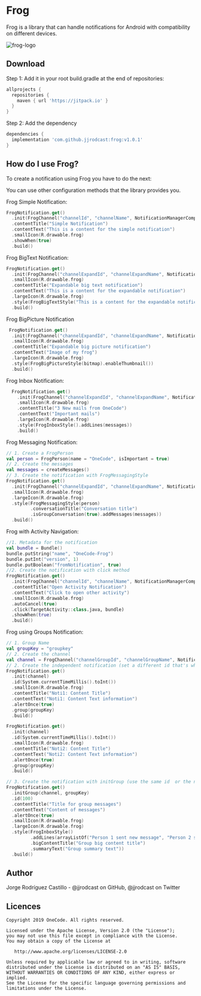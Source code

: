 Frog
=======
Frog is a library that can handle notifications for Android with compatibility on different devices.

![frog-logo](https://user-images.githubusercontent.com/7152507/53774892-4d1d8780-3ebe-11e9-8738-369a355b0a2a.png)

Download
--------

Step 1: Add it in your root build.gradle at the end of repositories:
```gradle
allprojects {
  repositories {
    maven { url 'https://jitpack.io' }
  }
}
```

Step 2: Add the dependency
```gradle
dependencies {
  implementation 'com.github.jjrodcast:frog:v1.0.1'
}
```

How do I use Frog?
-------------------

To create a notification using Frog you have to do the next:

You can use other configuration methods that the library provides you.

Frog Simple Notification: 
```kotlin
FrogNotification.get()
  .init(FrogChannel("channelId", "channelName", NotificationManagerCompat.IMPORTANCE_DEFAULT))
  .contentTitle("Simple Notification")
  .contentText("This is a content for the simple notification")
  .smallIcon(R.drawable.frog)
  .showWhen(true)
  .build()
```

Frog BigText Notification:
```kotlin
FrogNotification.get()
  .init(FrogChannel("channelExpandId", "channelExpandName", NotificationManagerCompat.IMPORTANCE_DEFAULT))
  .smallIcon(R.drawable.frog)
  .contentTitle("Expandable big text notification")
  .contentText("This is a content for the expandable notification")
  .largeIcon(R.drawable.frog)
  .style(FrogBigTextStyle("This is a content for the expandable notification. Lorem ipsum dolor..."))
  .build()
```

Frog BigPicture Notification
```kotlin
 FrogNotification.get()
  .init(FrogChannel("channelExpandId", "channelExpandName", NotificationManagerCompat.IMPORTANCE_DEFAULT))
  .smallIcon(R.drawable.frog)
  .contentTitle("Expandable big picture notification")
  .contentText("Image of my frog")
  .largeIcon(R.drawable.frog)
  .style(FrogBigPictureStyle(bitmap).enableThumbnail())
  .build()
```

Frog Inbox Notification:
```kotlin
  FrogNotification.get()
    .init(FrogChannel("channelExpandId", "channelExpandName", NotificationManagerCompat.IMPORTANCE_DEFAULT))
    .smallIcon(R.drawable.frog)
    .contentTitle("3 New mails from OneCode")
    .contentText("Important mails")
    .largeIcon(R.drawable.frog)
    .style(FrogInboxStyle().addLines(messages))
    .build()
```

Frog Messaging Notification:
```kotlin
// 1. Create a FrogPerson
val person = FrogPerson(name = "OneCode", isImportant = true)
// 2. Create the messages
val messages = createMessages()
// 3. Create the notification with FrogMessagingStyle
FrogNotification.get()
  .init(FrogChannel("channelExpandId", "channelExpandName", NotificationManagerCompat.IMPORTANCE_DEFAULT))
  .smallIcon(R.drawable.frog)
  .largeIcon(R.drawable.frog)
  .style(FrogMessagingStyle(person)
         .conversationTitle("Conversation title")
         .isGroupConversation(true).addMessages(messages))
  .build()
```

Frog with Activity Navigation:
```kotlin
//1. Metadata for the notification
val bundle = Bundle()
bundle.putString("name", "OneCode-Frog")
bundle.putInt("version", 1)
bundle.putBoolean("fromNotification", true)
//2. Create the notification with click method
FrogNotification.get()
  .init(FrogChannel("channelId", "channelName", NotificationManagerCompat.IMPORTANCE_DEFAULT))
  .contentTitle("Open Activity Notification")
  .contentText("Click to open other activity")
  .smallIcon(R.drawable.frog)
  .autoCancel(true)
  .click(TargetActivity::class.java, bundle)
  .showWhen(true)
  .build()
```

Frog using Groups Notification:
```kotlin
// 1. Group Name
val groupKey = "groupkey"
// 2. Create the channel
val channel = FrogChannel("channelGroupId", "channelGroupName", NotificationManagerCompat.IMPORTANCE_DEFAULT)
// 2. Create the independent notification (set a different id that's why we use System.currentTimeMillis())
FrogNotification.get()
  .init(channel)
  .id(System.currentTimeMillis().toInt())
  .smallIcon(R.drawable.frog)
  .contentTitle("Noti1: Content Title")
  .contentText("Noti1: Content Text information")
  .alertOnce(true)
  .group(groupKey)
  .build()

FrogNotification.get()
  .init(channel)
  .id(System.currentTimeMillis().toInt())
  .smallIcon(R.drawable.frog)
  .contentTitle("Noti2: Content Title")
  .contentText("Noti2: Content Text information")
  .alertOnce(true)
  .group(groupKey)
  .build()

// 3. Create the notification with initGroup (use the same id  or the notification will be updated)
FrogNotification.get()
  .initGroup(channel, groupKey)
  .id(100)
  .contentTitle("Title for group messages")
  .contentText("Content of messages")
  .alertOnce(true)
  .smallIcon(R.drawable.frog)
  .largeIcon(R.drawable.frog)
  .style(FrogInboxStyle()
         .addLines(arrayListOf("Person 1 sent new message", "Person 2 sent new message"))
         .bigContentTitle("Group big content title")
         .summaryText("Group summary text"))
  .build()
```

Author
------
Jorge Rodríguez Castillo - @jjrodcast on GitHub, @jjrodcast on Twitter


Licences
--------
    Copyright 2019 OneCode. All rights reserved.

    Licensed under the Apache License, Version 2.0 (the "License");
    you may not use this file except in compliance with the License.
    You may obtain a copy of the License at

       http://www.apache.org/licenses/LICENSE-2.0

    Unless required by applicable law or agreed to in writing, software
    distributed under the License is distributed on an "AS IS" BASIS,
    WITHOUT WARRANTIES OR CONDITIONS OF ANY KIND, either express or implied.
    See the License for the specific language governing permissions and
    limitations under the License.
